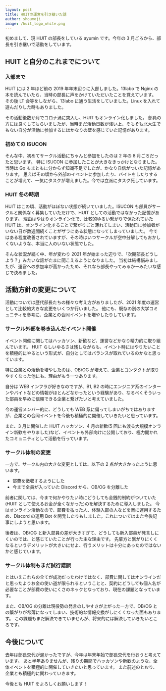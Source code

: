 ```yaml
---
layout: post
title: HUITの運営を引き継いだ話
author: shoumoji
image: /huit_logo_white.png
---
```


初めまして、現 HUIT の部長をしている ayumin です。今年の 3 月ごろから、部長を引き継いで活動をしています。

## HUIT と自分のこれまでについて

### 入部まで

HUIT には 2 年ほど前の 2019 年年末辺りに入部しました。13labo で Nginx の本を読んでいたら、当時の部長に声をかけていただいたことを覚えています。
その後 LT 会等をしながら、13labo に通う生活をしていました。Linux を入れて遊んだりした時もありました。

その活動後数か月でコロナ渦に突入し、HUIT もオンライン化しました。
部員の方には良くしてもらいましたが、当時まだ活動日数が浅い上、そもそも北大生でもない自分が活動に参加するにはかなりの壁を感じていた記憶があります。

### 初めての ISUCON

そんな中、初めてサークル活動にちゃんと参加をしたのは 2 年の 8 月ごろだったと思います。
特に ISUCON に参加したことが大きなきっかけとなりました。当時は Go もまともに分からず知識不足でしたが、かなり自信がついた記憶があります。
思えばその頃から外部のイベントに参加したり、バイトをしたりすることが増えて、一気にタスクが増えました。今では立派にタスク死しています。

### HUIT 冬の時期

HUIT はこの頃、活動がほぼない状態が続いていました。ISUCON も部員がサークルと関係なく募集していただけで、HUIT としての活動ではなかった記憶があります。
理由はやはりオンライン化で、比較的ゆるい繋がりで保たれていた HUIT は、オンライン化することで繋がりごと薄れてしまい、活動日に参加者がいない日が数週間続くことがザラにある状態になってしまっていました。
今ではある程度改善されていますが、その時はいつサークルが空中分解してもおかしくないような、本当に人のいない状態でした。

そんな状況が続く中、年が変わり 2021 年が始まった辺りで、「次期部長どうしよう？」みたいな話がたまに聞こえるようになりました。
当初は結構悩みましたが、運営への参加率が高かったため、それなら部長やってみるかーみたいな感じで決めました。

## 活動方針の変更について

活動については歴代部長たちの様々な考え方がありましたが、2021 年度の運営として比較的大きな変更をいくつか行いました。
他にも、既存の別の大学コミュニティを参考に、企業との合同イベントを増やしたりしています。

### サークル外部を巻き込んだイベント開催

イベント開催に関してはハッカソン、新歓など、運営などかなり精力的に取り組んでいます。
HUIT らしいゆるさは残しながらも、イベント時にはやりたいことを積極的にやるという形式が、自分としてはバランスが取れているのかなと思っています。

特に企業との活動を増やしたのは、OB/OG が増えて、企業とコンタクトが取りやすくなった他にも、理由がもう一つあります。

自分は WEB インフラが好きなのですが、B1, B2 の時にエンジニア系のインターンやバイトなどの情報がほとんどなかったという経験があり、なるべくそういった部員を早めに信頼できる企業と繋げたいと考えていました。

今の運営メンバー的に、どうしても WEB 系に偏ってしまいがちではありますが、企業との合同イベントを今後も積極的に開催していきたいと思っています。

また、3 月に開催した HUIT ハッカソン、4 月の新歓(5 回にも渡る大規模オンライン新歓をやりました)など、イベントも外部向けに公開しており、極力開かれたコミュニティとして活動を行っています。

### サークル体制の変更

一方で、サークル内の大きな変更としては、以下の 2 点が大きかったように思います。

- 部費を徴収するようにした
- 今まで全員が入っていた Discord から、OB/OG を分離した

前者に関しては、今まで何かやりたい時にどうしても金銭的制約がついていた(HUIT として使えるお金が全くなかった)のを解決するために導入しました。
今はオンライン活動なので、部費を払った人、体験入部の人などを楽に運用するため、Discord の運用 Bot を開発したりもしました。これについてはまた今後記事にしようと思います。

後者は、OB/OG と新入部員の差が大きすぎて、どうしても新入部員が発言しにくいのでは、と感じていたことが行った主な理由です。
先輩方と繋がりにくくなるというデメリットが大きいにせよ、行うメリットは十分にあったのではないかと感じています。

### サークル体制もまだ試行錯誤

とはいえこれらの全てが成功だったわけではなく、部費に関してはオンラインだと思ったよりお金の使い道が限られるということと、契約にどうしても個人名が必要なことが部費の使いにくさのネックとなっており、現在の課題となっています。

また、OB/OG の分離は現役勢の発言のしやすさが上がった一方で、OB/OG との繋がりが希薄になってしまい、技術的な情報交換がしにくくなった面もあります。
この課題もまだ解決できていませんが、将来的には解決していきたいところです。

## 今後について

去年は部長交代が遅かったですが、今年は年末年始で部長交代を行おうと考えています。
あと半年ありませんが、残りの期間でハッカソンや新歓のような、全体イベントを積極的に開催していきたいと思っています。
また前述のとおり、企業とも積極的に関わっていきます。

今後とも HUIT をよろしくお願いします！
